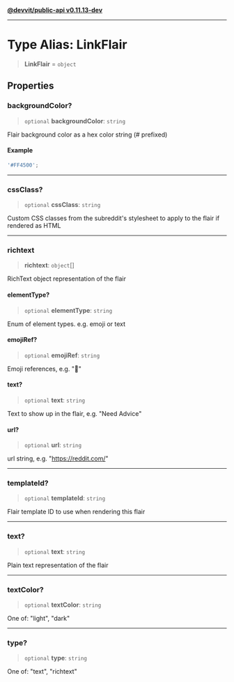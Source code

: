 [**@devvit/public-api v0.11.13-dev**](../../README.md)

---

# Type Alias: LinkFlair

> **LinkFlair** = `object`

## Properties

<a id="backgroundcolor"></a>

### backgroundColor?

> `optional` **backgroundColor**: `string`

Flair background color as a hex color string (# prefixed)

#### Example

```ts
'#FF4500';
```

---

<a id="cssclass"></a>

### cssClass?

> `optional` **cssClass**: `string`

Custom CSS classes from the subreddit's stylesheet to apply to the flair if rendered as HTML

---

<a id="richtext"></a>

### richtext

> **richtext**: `object`[]

RichText object representation of the flair

#### elementType?

> `optional` **elementType**: `string`

Enum of element types. e.g. emoji or text

#### emojiRef?

> `optional` **emojiRef**: `string`

Emoji references, e.g. ":rainbow:"

#### text?

> `optional` **text**: `string`

Text to show up in the flair, e.g. "Need Advice"

#### url?

> `optional` **url**: `string`

url string, e.g. "https://reddit.com/"

---

<a id="templateid"></a>

### templateId?

> `optional` **templateId**: `string`

Flair template ID to use when rendering this flair

---

<a id="text"></a>

### text?

> `optional` **text**: `string`

Plain text representation of the flair

---

<a id="textcolor"></a>

### textColor?

> `optional` **textColor**: `string`

One of: "light", "dark"

---

<a id="type"></a>

### type?

> `optional` **type**: `string`

One of: "text", "richtext"
